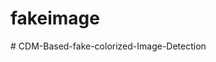 # fakeimage
#   C D M - B a s e d - f a k e - c o l o r i z e d - I m a g e - D e t e c t i o n  
 
